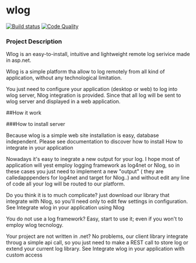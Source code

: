 # wlog
[![Build status](https://ci.appveyor.com/api/projects/status/c4v8ill28a9wbjaj?svg=true)](https://ci.appveyor.com/project/zeppaman/wlog)
[![Code Quality](https://scan.coverity.com/projects/9697/badge.svg)](https://scan.coverity.com/projects/arduosoft-wlog)
      
### Project Description
Wlog is an easy-to-install, intuitive and lightweight remote log serivice made in asp.net.

Wlog is a simple platform tha allow to log remotely from all kind of application, without any technological limitation.

You just need to configure your application (desktop or web) to log into wlog server, Nlog integration is provided. Since that all log will be sent to wlog server and displayed in a web application. 


##How it work

###How to install server

Because wlog is a simple web site installation is easy, database independent. Please see documentation to discover how to install
How to integrate in your application

Nowadays it's easy to inegrate a new output for your log. I hope most of application will yest employ logging framework as log4net or Nlog, so in these cases you just need to implement a new "output" ( they are calledapppenders for log4net and target for Nlog..) and without edit any line of code all your log will be routed to our platform. 

Do you think it is to much complicate? just download our library that integrate with Nlog, so you'll need only to edit few settings in configuration. See Integrate wlog in your application using Nlog

You do not use a log framework? Easy, start to use it; even if you won't to employ wlog tecnology.

Your project are not written in .net? No problems, our client library integrate throug a simple api call, so you just need to make a REST call to store log or extend your current log library. See Integrate wlog in your application with custom access

